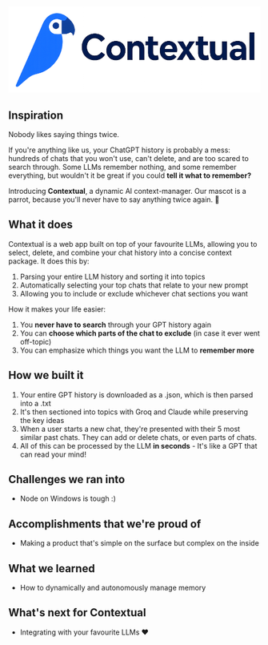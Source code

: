 ![Contextual](frontend/public/contextual.png)

## Inspiration

Nobody likes saying things twice.

If you're anything like us, your ChatGPT history is probably a mess: hundreds of chats that you won't use, can't delete, and are too scared to search through. Some LLMs remember nothing, and some remember everything, but wouldn't it be great if you could **tell it what to remember?**

Introducing **Contextual**, a dynamic AI context-manager. Our mascot is a parrot, because you'll never have to say anything twice again. 🦜

## What it does

Contextual is a web app built on top of your favourite LLMs, allowing you to select, delete, and combine your chat history into a concise context package. It does this by:
1. Parsing your entire LLM history and sorting it into topics
2. Automatically selecting your top chats that relate to your new prompt
3. Allowing you to include or exclude whichever chat sections you want

How it makes your life easier:
1. You **never have to search** through your GPT history again
2. You can **choose which parts of the chat to exclude** (in case it ever went off-topic)
3. You can emphasize which things you want the LLM to **remember more**

## How we built it
1. Your entire GPT history is downloaded as a .json, which is then parsed into a .txt
2. It's then sectioned into topics with Groq and Claude while preserving the key ideas
3. When a user starts a new chat, they're presented with their 5 most similar past chats. They can add or delete chats, or even parts of chats.
4. All of this can be processed by the LLM **in seconds** - It's like a GPT that can read your mind!

## Challenges we ran into
- Node on Windows is tough :)

## Accomplishments that we're proud of
- Making a product that's simple on the surface but complex on the inside

## What we learned
- How to dynamically and autonomously manage memory

## What's next for Contextual
- Integrating with your favourite LLMs ❤️